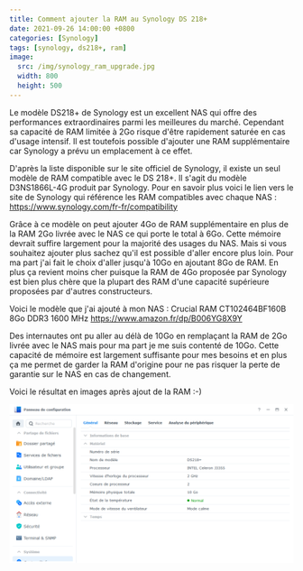 ```yaml
---
title: Comment ajouter la RAM au Synology DS 218+
date: 2021-09-26 14:00:00 +0800
categories: [Synology]
tags: [synology, ds218+, ram]
image:
  src: /img/synology_ram_upgrade.jpg
  width: 800
  height: 500
---
```


Le modèle DS218+ de Synology est un excellent NAS qui offre des performances extraordinaires parmi les meilleures du marché. Cependant sa capacité de RAM limitée à 2Go risque d'être rapidement saturée en cas d'usage intensif. Il est toutefois possible d'ajouter une RAM supplémentaire car Synology a prévu un emplacement à ce effet.

D'après la liste disponible sur le site officiel de Synology, il existe un seul modèle de RAM compatible avec le DS 218+. Il s'agit du modèle D3NS1866L-4G produit par Synology. Pour en savoir plus voici le lien vers le site de Synology qui référence les RAM compatibles avec chaque NAS :
<https://www.synology.com/fr-fr/compatibility>

Grâce à ce modèle on peut ajouter 4Go de RAM supplémentaire en plus de la RAM 2Go livrée avec le NAS ce qui porte le total à 6Go. Cette mémoire devrait suffire largement pour la majorité des usages du NAS. Mais si vous souhaitez ajouter plus sachez qu'il est possible d'aller encore plus loin. Pour ma part j'ai fait le choix d'aller jusqu'à 10Go en ajoutant 8Go de RAM. En plus ça revient moins cher puisque la RAM de 4Go proposée par Synology est bien plus chère que la plupart des RAM d'une capacité supérieure proposées par d'autres constructeurs.

Voici le modèle que j'ai ajouté à mon NAS : Crucial RAM CT102464BF160B 8Go DDR3 1600 MHz
<https://www.amazon.fr/dp/B006YG8X9Y>


Des internautes ont pu aller au délà de 10Go en remplaçant la RAM de 2Go livrée avec le NAS mais pour ma part je me suis contenté de 10Go. Cette capacité de mémoire est largement suffisante pour mes besoins et en plus ça me permet de garder la RAM d'origine pour ne pas risquer la perte de garantie sur le NAS en cas de changement.

Voici le résultat en images après ajout de la RAM :-)

![Desktop View](/img/ds218plus_ram_upgrade.PNG)
